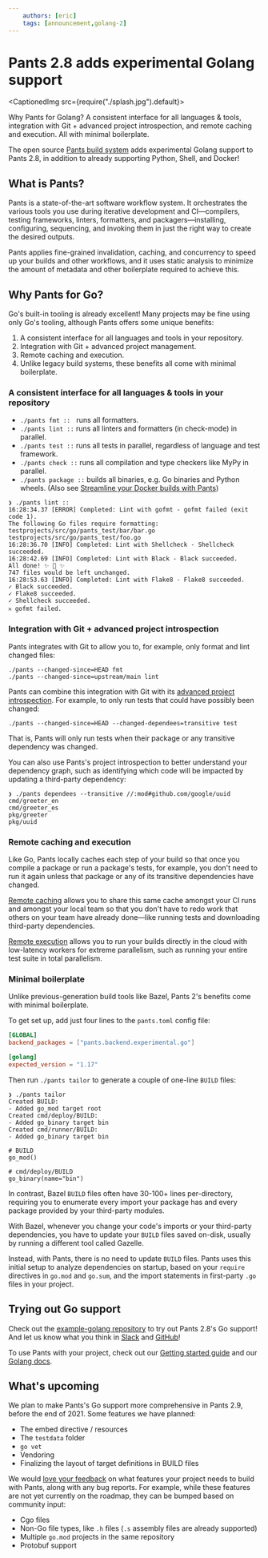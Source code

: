 ```yaml
---
    authors: [eric]
    tags: [announcement,golang-2]
---
```


# Pants 2.8 adds experimental Golang support

<CaptionedImg src={require("./splash.jpg").default}></CaptionedImg>

Why Pants for Golang? A consistent interface for all languages & tools, integration with Git + advanced project introspection, and remote caching and execution. All with minimal boilerplate.

<!--truncate-->

The open source [Pants build system](https://www.pantsbuild.org/) adds experimental Golang support to Pants 2.8, in addition to already supporting Python, Shell, and Docker!

## What is Pants?

Pants is a state-of-the-art software workflow system. It orchestrates the various tools you use during iterative development and CI—compilers, testing frameworks, linters, formatters, and packagers—installing, configuring, sequencing, and invoking them in just the right way to create the desired outputs.

Pants applies fine-grained invalidation, caching, and concurrency to speed up your builds and other workflows, and it uses static analysis to minimize the amount of metadata and other boilerplate required to achieve this.

## Why Pants for Go?

Go's built-in tooling is already excellent! Many projects may be fine using only Go's tooling, although Pants offers some unique benefits:

1.  A consistent interface for all languages and tools in your repository.
2.  Integration with Git + advanced project management.
3.  Remote caching and execution.
4.  Unlike legacy build systems, these benefits all come with minimal boilerplate.

### A consistent interface for all languages & tools in your repository

- `./pants fmt ::`   runs all formatters.
- `./pants lint ::` runs all linters and formatters (in check-mode) in parallel.
- `./pants test ::` runs all tests in parallel, regardless of language and test framework.
- `./pants check ::` runs all compilation and type checkers like MyPy in parallel.
- `./pants package ::` builds all binaries, e.g. Go binaries and Python wheels. (Also see [Streamline your Docker builds with Pants](../2021-10-13-pants-pex-and-docker/index.md))

```text
❯ ./pants lint ::
16:28:34.37 [ERROR] Completed: Lint with gofmt - gofmt failed (exit code 1).
The following Go files require formatting:
testprojects/src/go/pants_test/bar/bar.go
testprojects/src/go/pants_test/foo.go
16:28:36.70 [INFO] Completed: Lint with Shellcheck - Shellcheck succeeded.
16:28:42.69 [INFO] Completed: Lint with Black - Black succeeded.
All done! ✨ 🍰 ✨
747 files would be left unchanged.
16:28:53.63 [INFO] Completed: Lint with Flake8 - Flake8 succeeded.
✓ Black succeeded.
✓ Flake8 succeeded.
✓ Shellcheck succeeded.
𐄂 gofmt failed.
```

### Integration with Git + advanced project introspection

Pants integrates with Git to allow you to, for example, only format and lint changed files:

```text
./pants --changed-since=HEAD fmt
./pants --changed-since=upstream/main lint
```

Pants can combine this integration with Git with its [advanced project introspection](https://www.pantsbuild.org/v2.8/docs/project-introspection). For example, to only run tests that could have possibly been changed:

```text
./pants --changed-since=HEAD --changed-dependees=transitive test
```

That is, Pants will only run tests when their package or any transitive dependency was changed.

You can also use Pants's project introspection to better understand your dependency graph, such as identifying which code will be impacted by updating a third-party dependency:

```text
❯ ./pants dependees --transitive //:mod#github.com/google/uuid
cmd/greeter_en
cmd/greeter_es
pkg/greeter
pkg/uuid
```

### Remote caching and execution

Like Go, Pants locally caches each step of your build so that once you compile a package or run a package's tests, for example, you don't need to run it again unless that package or any of its transitive dependencies have changed.

[Remote caching](https://www.pantsbuild.org/docs/remote-caching-execution) allows you to share this same cache amongst your CI runs and amongst your local team so that you don't have to redo work that others on your team have already done—like running tests and downloading third-party dependencies.

[Remote execution](https://www.pantsbuild.org/docs/remote-caching-execution) allows you to run your builds directly in the cloud with low-latency workers for extreme parallelism, such as running your entire test suite in total parallelism.

### Minimal boilerplate

Unlike previous-generation build tools like Bazel, Pants 2's benefits come with minimal boilerplate.

To get set up, add just four lines to the `pants.toml` config file:

```toml
[GLOBAL]
backend_packages = ["pants.backend.experimental.go"]

[golang]
expected_version = "1.17"
```

Then run `./pants tailor` to generate a couple of one-line `BUILD` files:

```text
❯ ./pants tailor
Created BUILD:
- Added go_mod target root
Created cmd/deploy/BUILD:
- Added go_binary target bin
Created cmd/runner/BUILD:
- Added go_binary target bin

# BUILD
go_mod()

# cmd/deploy/BUILD
go_binary(name="bin")
```

In contrast, Bazel `BUILD` files often have 30-100+ lines per-directory, requiring you to enumerate every import your package has and every package provided by your third-party modules.

With Bazel, whenever you change your code's imports or your third-party dependencies, you have to update your `BUILD` files saved on-disk, usually by running a different tool called Gazelle.

Instead, with Pants, there is no need to update `BUILD` files. Pants uses this initial setup to analyze dependencies on startup, based on your `require` directives in `go.mod` and `go.sum`, and the import statements in first-party `.go` files in your project.

## Trying out Go support

Check out the [example-golang repository](https://github.com/pantsbuild/example-golang) to try out Pants 2.8's Go support! And let us know what you think in [Slack](https://www.pantsbuild.org/docs/getting-help) and [GitHub](https://github.com/pantsbuild/pants/issues)!

To use Pants with your project, check out our [Getting started guide](https://www.pantsbuild.org/v2.8/docs/getting-started) and our [Golang docs](https://www.pantsbuild.org/v2.8/docs/go-overview).

## What's upcoming

We plan to make Pants's Go support more comprehensive in Pants 2.9, before the end of 2021. Some features we have planned:

- The embed directive / resources
- The `testdata` folder
- `go vet`
- Vendoring
- Finalizing the layout of target definitions in BUILD files

We would [love your feedback](https://www.pantsbuild.org/docs/getting-help) on what features your project needs to build with Pants, along with any bug reports. For example, while these features are not yet currently on the roadmap, they can be bumped based on community input:

- Cgo files
- Non-Go file types, like `.h` files (`.s` assembly files are already supported)
- Multiple `go.mod` projects in the same repository
- Protobuf support
